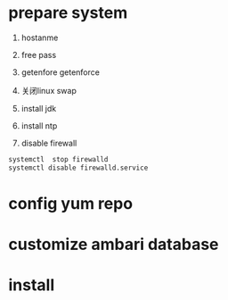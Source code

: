 # prepare system 

1. hostanme
2. free pass
3. getenfore
  getenforce 

4. 关闭linux swap
5. install jdk

6. install ntp

7. disable firewall
```sh
systemctl  stop firewalld
systemctl disable firewalld.service
```

# config yum repo

# customize ambari database

# install

